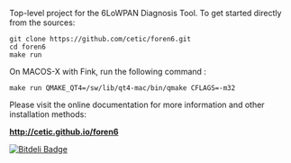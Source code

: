 Top-level project for the 6LoWPAN Diagnosis Tool.
To get started directly from the sources:

    git clone https://github.com/cetic/foren6.git
    cd foren6
    make run

On MACOS-X with Fink, run the following command :

    make run QMAKE_QT4=/sw/lib/qt4-mac/bin/qmake CFLAGS=-m32

Please visit the online documentation for more information
and other installation methods:

**http://cetic.github.io/foren6**

[![Bitdeli Badge](https://d2weczhvl823v0.cloudfront.net/cetic/foren6/trend.png)](https://bitdeli.com/free "Bitdeli Badge")
